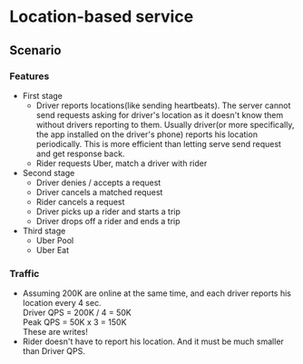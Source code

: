 # Location-based service

## Scenario
### Features
* First stage
  * Driver reports locations(like sending heartbeats). The server cannot send requests asking for driver's location as it doesn't know them without drivers reporting to them. Usually driver(or more specifically, the app installed on the driver's phone) reports his location periodically. This is more efficient than letting serve send request and get response back.
  * Rider requests Uber, match a driver with rider
* Second stage
  * Driver denies / accepts a request
  * Driver cancels a matched request 
  * Rider cancels a request
  * Driver picks up a rider and starts a trip
  * Driver drops off a rider and ends a trip
* Third stage
  * Uber Pool
  * Uber Eat

### Traffic
* Assuming 200K are online at the same time, and each driver reports his location every 4 sec.  
  Driver QPS = 200K / 4 = 50K  
  Peak QPS = 50K x 3 = 150K  
  These are writes!
* Rider doesn't have to report his location. And it must be much smaller than Driver QPS.
